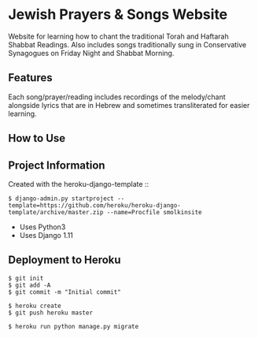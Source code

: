 # Jewish Prayers & Songs Website

Website for learning how to chant the traditional Torah and Haftarah Shabbat Readings. Also includes songs traditionally sung in Conservative Synagogues on Friday Night and Shabbat Morning.

## Features

Each song/prayer/reading includes recordings of the melody/chant alongside lyrics that are in Hebrew and sometimes transliterated for easier learning.

## How to Use


## Project Information

Created with the heroku-django-template ::

    $ django-admin.py startproject --template=https://github.com/heroku/heroku-django-template/archive/master.zip --name=Procfile smolkinsite

- Uses Python3
- Uses Django 1.11

## Deployment to Heroku

    $ git init
    $ git add -A
    $ git commit -m "Initial commit"

    $ heroku create
    $ git push heroku master

    $ heroku run python manage.py migrate



